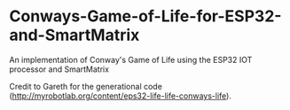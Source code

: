 # Conways-Game-of-Life-for-ESP32-and-SmartMatrix
An implementation of Conway's Game of Life using the ESP32 IOT processor and SmartMatrix

Credit to Gareth for the generational code (http://myrobotlab.org/content/eps32-life-life-conways-life).
